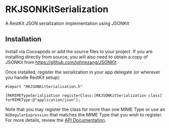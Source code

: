 RKJSONKitSerialization
======================

A RestKit JSON serialization implementation using JSONKit

## Installation

Install via Cocoapods or add the source files to your project. If you are installing directly from source, you will also need to obtain a copy of JSONKit from https://github.com/johnezang/JSONKit 

Once installed, register the serialization in your app delegate (or wherever you handle RestKit setup):

``` objc
#import "RKJSONKitSerialization.h"

[RKMIMETypeSerialization registerClass:[RKJSONKitSerialization class] forMIMEType:@"application/json"];

```

Note that you may register the class for more than one MIME Type or use an `NSRegularExpression` that matches the MIME Type that you wish to register. For more details, review the [API Documentation](http://restkit.org/api/latest/Classes/RKMIMETypeSerialization.html).
